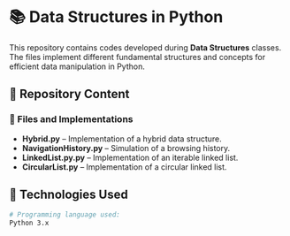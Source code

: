 # 📚 Data Structures in Python

This repository contains codes developed during **Data Structures** classes. The files implement different fundamental structures and concepts for efficient data manipulation in Python.

## 🚀 Repository Content

### 📝 Files and Implementations
- **Hybrid.py** – Implementation of a hybrid data structure.
- **NavigationHistory.py** – Simulation of a browsing history.
- **LinkedList.py.py** – Implementation of an iterable linked list.
- **CircularList.py** – Implementation of a circular linked list.

## 🔧 Technologies Used
```bash
# Programming language used:
Python 3.x
